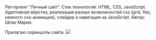 Pet-проект "Личный сайт". Стек технологий: HTML, CSS, JavaScript. Адаптивная вёрстка, реализация разных возможностей css (grid, flex, немного css-анимации), слайдер и навигация на JavaScript.
Автор: Шпак Мария.

Прилагаю скриншоты сайта:
<img src="/Okapi95/Friend-Meeting/raw/main/screenshots/screenshot_1.png" style="max-width: 100%;">
